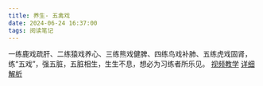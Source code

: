 ```yaml
---
title: 养生- 五禽戏
date: 2024-06-24 16:37:00
tags: 阅读笔记
---
```

一练鹿戏疏肝、二练猿戏养心、三练熊戏健脾、四练鸟戏补肺、五练虎戏固肾，练“五戏”，强五脏，五脏相生，生生不息，想必为习练者所乐见。
[视频教学](https://www.bilibili.com/video/BV1cz4y1D76v/?vd_source=9814cf6702c46a0b906cb31de22baa58)
[详细解析](https://www.bilibili.com/video/BV1LV411p7gH/?spm_id_from=333.788.recommend_more_video.1&vd_source=9814cf6702c46a0b906cb31de22baa58)